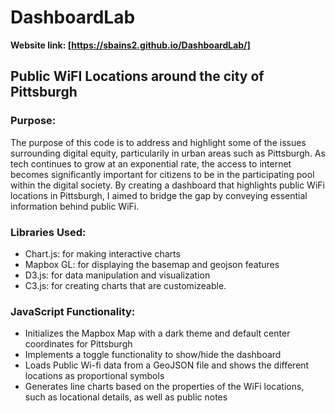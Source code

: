 # DashboardLab

__Website link: [https://sbains2.github.io/DashboardLab/]__

## Public WiFI Locations around the city of Pittsburgh


### Purpose:
The purpose of this code is to address and highlight some of the issues surrounding digital equity, particularily in urban areas such as Pittsburgh. As tech continues to grow at an exponential rate, the access to internet becomes significantly important for citizens to be in the participating pool within the digital society. By creating a dashboard that highlights public WiFi locations in Pittsburgh, I aimed to bridge the gap by conveying essential information behind public WiFi.


### Libraries Used:
- Chart.js: for making interactive charts
- Mapbox GL: for displaying the basemap and geojson features
- D3.js: for data manipulation and visualization
- C3.js: for creating charts that are customizeable.


### JavaScript Functionality:
- Initializes the Mapbox Map with a dark theme and default center coordinates for Pittsburgh
- Implements a toggle functionality to show/hide the dashboard
- Loads Public Wi-fi data from a GeoJSON file and shows the different locations as proportional symbols
- Generates line charts based on the properties of the WiFi locations, such as locational details, as well as public notes

